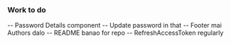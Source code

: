 ### Work to do
-- Password Details component 
-- Update password in that 
-- Footer mai Authors dalo
-- README banao for repo
-- RefreshAccessToken regularly